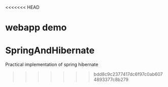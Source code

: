 <<<<<<< HEAD

webapp demo
=======
# SpringAndHibernate
Practical implementation of spring hibernate
>>>>>>> bdd8c9c2377417dc6f97c0ab6074893377c8b279

